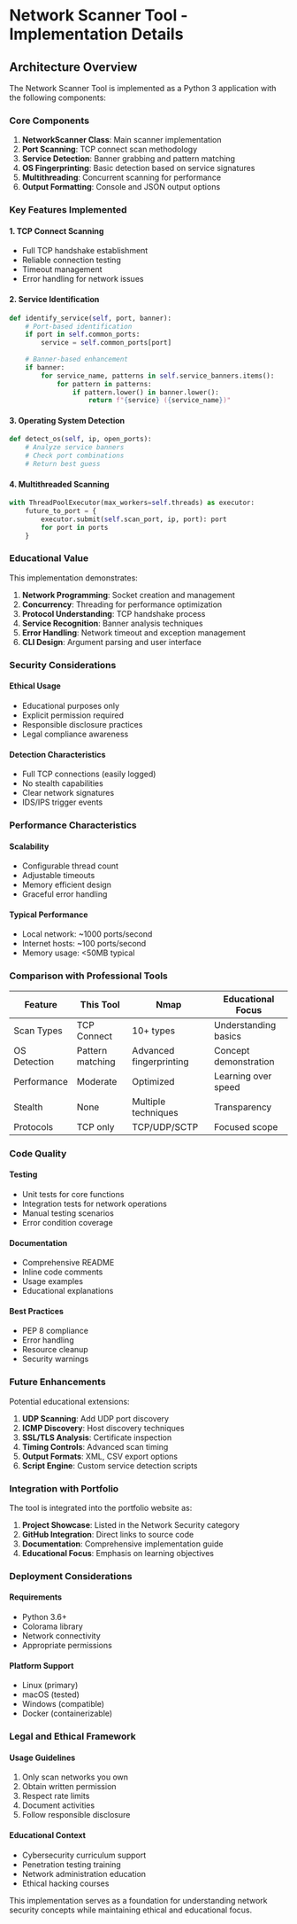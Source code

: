 # Network Scanner Tool - Implementation Details

## Architecture Overview

The Network Scanner Tool is implemented as a Python 3 application with the following components:

### Core Components

1. **NetworkScanner Class**: Main scanner implementation
2. **Port Scanning**: TCP connect scan methodology
3. **Service Detection**: Banner grabbing and pattern matching
4. **OS Fingerprinting**: Basic detection based on service signatures
5. **Multithreading**: Concurrent scanning for performance
6. **Output Formatting**: Console and JSON output options

### Key Features Implemented

#### 1. TCP Connect Scanning
- Full TCP handshake establishment
- Reliable connection testing
- Timeout management
- Error handling for network issues

#### 2. Service Identification
```python
def identify_service(self, port, banner):
    # Port-based identification
    if port in self.common_ports:
        service = self.common_ports[port]
    
    # Banner-based enhancement
    if banner:
        for service_name, patterns in self.service_banners.items():
            for pattern in patterns:
                if pattern.lower() in banner.lower():
                    return f"{service} ({service_name})"
```

#### 3. Operating System Detection
```python
def detect_os(self, ip, open_ports):
    # Analyze service banners
    # Check port combinations
    # Return best guess
```

#### 4. Multithreaded Scanning
```python
with ThreadPoolExecutor(max_workers=self.threads) as executor:
    future_to_port = {
        executor.submit(self.scan_port, ip, port): port 
        for port in ports
    }
```

### Educational Value

This implementation demonstrates:

1. **Network Programming**: Socket creation and management
2. **Concurrency**: Threading for performance optimization
3. **Protocol Understanding**: TCP handshake process
4. **Service Recognition**: Banner analysis techniques
5. **Error Handling**: Network timeout and exception management
6. **CLI Design**: Argument parsing and user interface

### Security Considerations

#### Ethical Usage
- Educational purposes only
- Explicit permission required
- Responsible disclosure practices
- Legal compliance awareness

#### Detection Characteristics
- Full TCP connections (easily logged)
- No stealth capabilities
- Clear network signatures
- IDS/IPS trigger events

### Performance Characteristics

#### Scalability
- Configurable thread count
- Adjustable timeouts
- Memory efficient design
- Graceful error handling

#### Typical Performance
- Local network: ~1000 ports/second
- Internet hosts: ~100 ports/second
- Memory usage: <50MB typical

### Comparison with Professional Tools

| Feature | This Tool | Nmap | Educational Focus |
|---------|-----------|------|------------------|
| Scan Types | TCP Connect | 10+ types | Understanding basics |
| OS Detection | Pattern matching | Advanced fingerprinting | Concept demonstration |
| Performance | Moderate | Optimized | Learning over speed |
| Stealth | None | Multiple techniques | Transparency |
| Protocols | TCP only | TCP/UDP/SCTP | Focused scope |

### Code Quality

#### Testing
- Unit tests for core functions
- Integration tests for network operations
- Manual testing scenarios
- Error condition coverage

#### Documentation
- Comprehensive README
- Inline code comments
- Usage examples
- Educational explanations

#### Best Practices
- PEP 8 compliance
- Error handling
- Resource cleanup
- Security warnings

### Future Enhancements

Potential educational extensions:

1. **UDP Scanning**: Add UDP port discovery
2. **ICMP Discovery**: Host discovery techniques
3. **SSL/TLS Analysis**: Certificate inspection
4. **Timing Controls**: Advanced scan timing
5. **Output Formats**: XML, CSV export options
6. **Script Engine**: Custom service detection scripts

### Integration with Portfolio

The tool is integrated into the portfolio website as:

1. **Project Showcase**: Listed in the Network Security category
2. **GitHub Integration**: Direct links to source code
3. **Documentation**: Comprehensive implementation guide
4. **Educational Focus**: Emphasis on learning objectives

### Deployment Considerations

#### Requirements
- Python 3.6+
- Colorama library
- Network connectivity
- Appropriate permissions

#### Platform Support
- Linux (primary)
- macOS (tested)
- Windows (compatible)
- Docker (containerizable)

### Legal and Ethical Framework

#### Usage Guidelines
1. Only scan networks you own
2. Obtain written permission
3. Respect rate limits
4. Document activities
5. Follow responsible disclosure

#### Educational Context
- Cybersecurity curriculum support
- Penetration testing training
- Network administration education
- Ethical hacking courses

This implementation serves as a foundation for understanding network security concepts while maintaining ethical and educational focus.